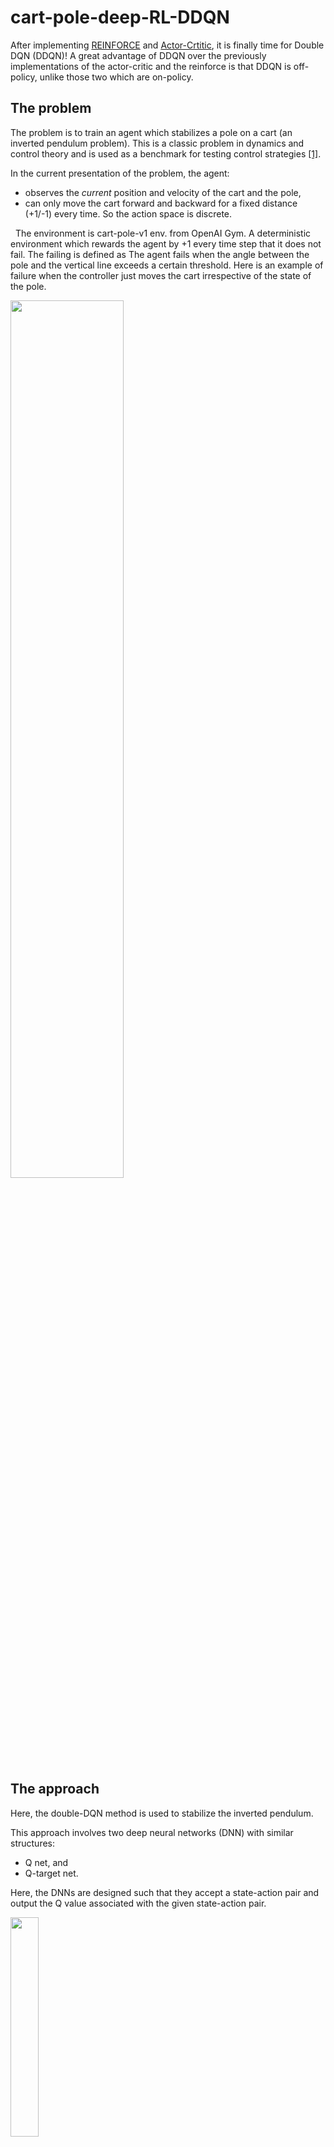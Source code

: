 # cart-pole-deep-RL-DDQN

After implementing [REINFORCE](https://github.com/nima-siboni/simplest-world-REINFORCE) and [Actor-Crtitic](https://github.com/nima-siboni/cart-pole-deep-RL-actor-critic), it is finally time for Double DQN (DDQN)! A great advantage of DDQN over the previously implementations of the actor-critic and the reinforce is that DDQN is off-policy, unlike those two which are on-policy.

## The problem

The problem is to train an agent which stabilizes a pole on a cart (an inverted pendulum problem). This is a classic problem in dynamics and control theory and is used as a benchmark for testing control strategies [[1]](https://en.wikipedia.org/wiki/Inverted_pendulum#:~:text=An%20inverted%20pendulum%20is%20a,additional%20help%20will%20fall%20over).

In the current presentation of the problem, the agent:
- observes the *current* position and velocity of the cart and the pole, 
- can only move the cart forward and backward for a fixed distance (+1/-1) every time. So the action space is discrete.


 
The environment is cart-pole-v1 env. from OpenAI Gym. A deterministic environment which rewards the agent by +1 every time step that it does not fail. The failing is defined as The agent fails when the angle between the pole and the vertical line exceeds a certain threshold. Here is an example of failure when the controller just moves the cart irrespective of the state of the pole.


<img src="./performance-and-animations/animations/not-trained/animation.gif" width="60%">


## The approach

Here, the double-DQN method is used to stabilize the inverted pendulum.

This approach involves two deep neural networks (DNN) with similar structures:
- Q net, and
- Q-target net.

Here, the DNNs are designed such that they accept a state-action pair and output the Q value associated with the given state-action pair.

<img src="./statics/Q_and_Qt.png" width="30%">


## Results

Here, before getting into the details of training of the agents, the performance of the trained agent is shown. 

First, we show a full episode of the agent's behavior, in the environment in which it is trained (i.e. where there is no random perturbations from the ambient). This is for an agent which has reached the maximum performance. We also show quantitatively how the performance is improved as the number of training rounds increases.

Next, we put the agent in a more realistic environment, e.g. where there is a random noise acting on the agent. How well an agent does in an environment which is not its training environment is an important question for real world applications of the RL.

### In absence of random perturbations
Let's first start with a visual demonstration of an episode of a trained agent, as shown here. One can qualitatively see the improvement of the agent in stabilizing the pole.

<img src="./performance-and-animations/animations/trained/animation.gif" width="60%">


One can quantify the *performance* of the agent simply as the duration of the time interval over which it holds the pole before failing. In the following figure, we showed the performance for each episode and also the averaged performance for each policy iteration step. In this case, the data from 60 episodes are used for each policy iteration step.

<img src="./performance-and-animations/results.png" width="60%" rotate='90'>

The maximum performance is limited to 200 steps as this is set by the cart-pole environment of OpenAI Gym as a limit.

### In presence of random perturbations

We also test the agent in presence of random perturbations. Here, we add "wind" which is blowing randomly and leads to a change the angle of the pole. An instance of such an experiment is presented here, where the color of the background changes as the wind blows. One can observe that although the agent is trained in absence of the wind, it still performs reasonably well for in presence of the wind.

<img src="./performance-and-animations/animations/trained-windy/animation.gif" width="60%">

The windy experiments can be performed using ```simulator-windy.py```. The strength of the wind and its period can be changed by ```wind_power``` and ```wind_period``` variables in the script.


## Requirements
Besides the python3.6 and pip3

* gym==0.17.2
* keras
* numpy
* random2
* tensorflow==2.2.0
* sys-os (only for simulations)

```
pip3 install -r requirements.txt
```
## Usage

To execute the experiment loops and the learning one can run:
```
python3 experience-and-learn.py
```
This script runs experiments for a random policy and improves it. 

To use the simulator for sampling the not/trained agent, run

```
python3 simulator.py
```

## The code structure

The main program is organized in the following way:
* **initialization**: creating the agent with random initial weights/biases. Setting up the environment.

* **filling up the replay buffer**: 

  The simulation is run with the initial random policy for a number of episodes, and the events of all episodes are saved in the the replay buffer. Each *event* is a tuple of 
  
  <img src="https://latex.codecogs.com/gif.latex?(s,~a,~r~,~s',~done)" /> 

  where *s* is the current state, *a* is the taken action, *r* is the obtained reward for *(s, a)*, *s'* is the state after taking the action, and *done* indicates whether the end of the episode is reached or not.
  
  Each episode is simulated in the following manner:
  
  **(1)** a random initial state is assigned to the *state* variable,

  **(2)** given the *state*, an action (*a*) is chosen using the policy,

  **(3)** the action *a* is given to the environment, and the environment returns the new state, the reward, and a signal indicating the end of the episode.
  
  **(4)** if the process is not ended, the new state is assigned to the variable *state* and the execution continues to step **(2)** . 

This process is repeated for a number of episodes and all the data are gathered in an instance of the class *History*. 

One should note that the events can come from any policy, as the DDQN is an off-policy method. Nevertheless, a policy which is highly exploratory is preferable as the agent benefits from learning from diverse experiences.

* **learning** : After sampling based on the policy, the obtained data is used to train the DNNs. The train the agent, 

  **(1)** first a random batch is taken from the replay buffer.
  
  **(2)** using the events of the batch the Q-net is trained to fit the Q-values estiamted by the Q-target network (this is DQN, and in DDQN there is a small change here, which is introduced to decrease the overestimation of the Q-values). After finishing this step, the algorithms loops back to the step **(1)**. This procedure conitnues for a fixed number times.
  
  **(3)** After looping over **(1)** and **(2)**, we go back and collect one more episode and add it to the buffer. If the replay buffer has reached its maximum size, some of the old events are deleted (based on first in, first out) and the new events are included. This step is repeated a number of times, where for each time, a complete set of repeatition for steps **(1)** and **(2)** are carried out.
  
  **(4)** Finally, the policy with which the experiences are done is changed. After changing the policy, we repeat the whole process from the step **(1)**.
  
The algorithm above is shown best by the following DQN sudo code:

from the [Deep RL course](http://rail.eecs.berkeley.edu/deeprlcourse/) by S. Levin. 

On changing the policy (step 4): In our implementation, this is done by assiging the learned Q-network to the Q-target network, and then using the Q value predictions of this network with epsilon greedy as the exploring policy. This is not a unique choice and one has the freedom of choosing any policy. This freedom is due to the off-policy nature of the DQN (and also DDQN). Nevertheless it might be a good idea to somehow involve the learned information into the policy.


